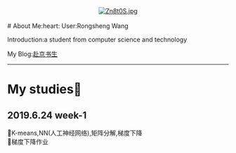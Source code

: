 <center><a href="http://heart.sqdxwz.com"><img src="https://imgchr.com/i/ZnGMHU" alt="Zn8t0S.jpg" border="0" /></a></center>
</br>
# About Me:heart:
 User:Rongsheng Wang
 
 Introduction:a student from computer science and technology
 
  My Blog:<a href="http：//sqdxwz.com">赴京书生</a>
 
---------------------------------------------------------------------------------------------------------------------------------------

# My studies:open_file_folder:

## 2019.6.24  week-1
:loudspeaker:K-means,NN(人工神经网络),矩阵分解,梯度下降
</br>
:loudspeaker:梯度下降作业


